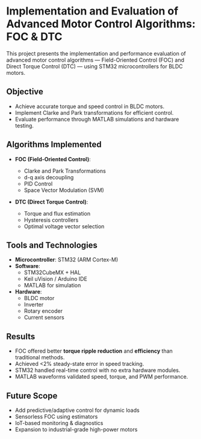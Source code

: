 #  Implementation and Evaluation of Advanced Motor Control Algorithms: FOC & DTC

This project presents the implementation and performance evaluation of advanced motor control algorithms — Field-Oriented Control (FOC) and Direct Torque Control (DTC) — using STM32 microcontrollers for BLDC motors.

##  Objective

- Achieve accurate torque and speed control in BLDC motors.
- Implement Clarke and Park transformations for efficient control.
- Evaluate performance through MATLAB simulations and hardware testing.

## Algorithms Implemented

- **FOC (Field-Oriented Control)**:
  - Clarke and Park Transformations
  - d-q axis decoupling
  - PID Control
  - Space Vector Modulation (SVM)

- **DTC (Direct Torque Control)**:
  - Torque and flux estimation
  - Hysteresis controllers
  - Optimal voltage vector selection

##  Tools and Technologies

- **Microcontroller**: STM32 (ARM Cortex-M)
- **Software**: 
  - STM32CubeMX + HAL
  - Keil uVision / Arduino IDE
  - MATLAB for simulation
- **Hardware**: 
  - BLDC motor
  - Inverter
  - Rotary encoder
  - Current sensors

##  Results

- FOC offered better **torque ripple reduction** and **efficiency** than traditional methods.
- Achieved <2% steady-state error in speed tracking.
- STM32 handled real-time control with no extra hardware modules.
- MATLAB waveforms validated speed, torque, and PWM performance.

## Future Scope

- Add predictive/adaptive control for dynamic loads
- Sensorless FOC using estimators
- IoT-based monitoring & diagnostics
- Expansion to industrial-grade high-power motors



